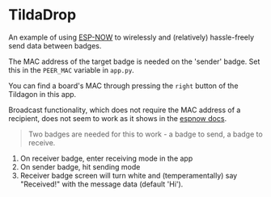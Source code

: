# TildaDrop

An example of using [ESP-NOW](https://docs.micropython.org/en/latest/library/espnow.html) to wirelessly and (relatively) hassle-freely send data between badges.

The MAC address of the target badge is needed on the 'sender' badge. Set this in the `PEER_MAC` variable in `app.py`.

You can find a board's MAC through pressing the `right` button of the Tildagon in this app.

Broadcast functionality, which does not require the MAC address of a recipient, does not seem to work as it shows in the [espnow docs](https://docs.micropython.org/en/latest/library/espnow.html#broadcast-and-multicast).

> Two badges are needed for this to work - a badge to send, a badge to receive.

1. On receiver badge, enter receiving mode in the app
2. On sender badge, hit sending mode
3. Receiver badge screen will turn white and (temperamentally) say "Received!" with the message data (default 'Hi').
